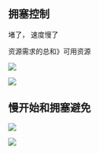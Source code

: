## 拥塞控制

堵了， 速度慢了



资源需求的总和》可用资源




![](https://files.mdnice.com/user/8332/d4e9bf99-0cde-4ad8-b141-997eaeec8d81.png)



![](https://files.mdnice.com/user/8332/04e36e83-08a3-42bd-8d72-7126916fbad6.png)


## 慢开始和拥塞避免

![](https://files.mdnice.com/user/8332/785229cc-1ed4-4d8d-a7a8-a95b66141356.png)




![](https://files.mdnice.com/user/8332/c86ec2f2-3820-47cb-a29c-d67042b96a2c.png)

